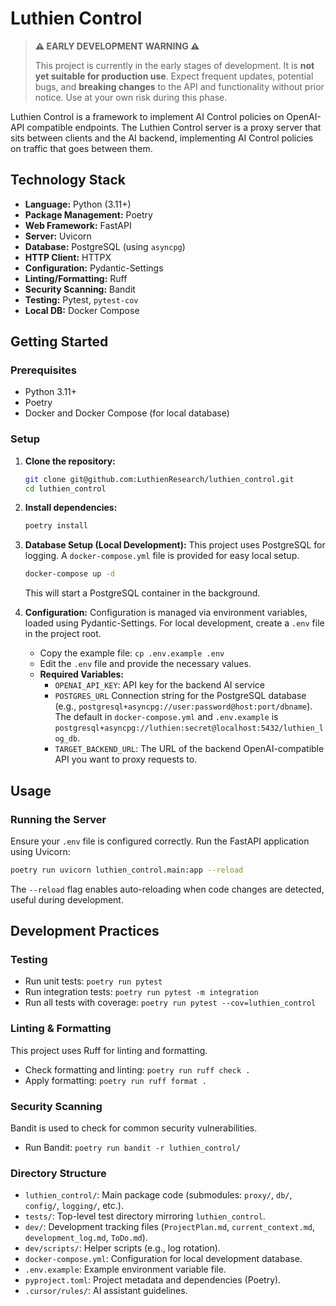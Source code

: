 # Luthien Control

> **⚠️ EARLY DEVELOPMENT WARNING ⚠️**
>
> This project is currently in the early stages of development. It is **not yet suitable for production use**.
> Expect frequent updates, potential bugs, and **breaking changes** to the API and functionality without prior notice.
> Use at your own risk during this phase.

Luthien Control is a framework to implement AI Control policies on OpenAI-API compatible endpoints. The Luthien Control server is a proxy server that sits between clients and the AI backend, implementing AI Control policies on traffic that goes between them.


## Technology Stack
*   **Language:** Python (3.11+)
*   **Package Management:** Poetry
*   **Web Framework:** FastAPI
*   **Server:** Uvicorn
*   **Database:** PostgreSQL (using `asyncpg`)
*   **HTTP Client:** HTTPX
*   **Configuration:** Pydantic-Settings
*   **Linting/Formatting:** Ruff
*   **Security Scanning:** Bandit
*   **Testing:** Pytest, `pytest-cov`
*   **Local DB:** Docker Compose

## Getting Started

### Prerequisites
*   Python 3.11+
*   Poetry
*   Docker and Docker Compose (for local database)

### Setup
1.  **Clone the repository:**
    ```bash
    git clone git@github.com:LuthienResearch/luthien_control.git
    cd luthien_control
    ```
2.  **Install dependencies:**
    ```bash
    poetry install
    ```
3.  **Database Setup (Local Development):**
    This project uses PostgreSQL for logging. A `docker-compose.yml` file is provided for easy local setup.
    ```bash
    docker-compose up -d
    ```
    This will start a PostgreSQL container in the background.

4.  **Configuration:**
    Configuration is managed via environment variables, loaded using Pydantic-Settings. For local development, create a `.env` file in the project root.
    *   Copy the example file: `cp .env.example .env`
    *   Edit the `.env` file and provide the necessary values.
    *   **Required Variables:**
        *   `OPENAI_API_KEY`: API key for the backend AI service
        *   `POSTGRES_URL` Connection string for the PostgreSQL database (e.g., `postgresql+asyncpg://user:password@host:port/dbname`). The default in `docker-compose.yml` and `.env.example` is `postgresql+asyncpg://luthien:secret@localhost:5432/luthien_log_db`.
        *   `TARGET_BACKEND_URL`: The URL of the backend OpenAI-compatible API you want to proxy requests to.

## Usage

### Running the Server
Ensure your `.env` file is configured correctly. Run the FastAPI application using Uvicorn:
```bash
poetry run uvicorn luthien_control.main:app --reload
```
The `--reload` flag enables auto-reloading when code changes are detected, useful during development.

## Development Practices

### Testing
*   Run unit tests: `poetry run pytest`
*   Run integration tests: `poetry run pytest -m integration`
*   Run all tests with coverage: `poetry run pytest --cov=luthien_control`

### Linting & Formatting
This project uses Ruff for linting and formatting.
*   Check formatting and linting: `poetry run ruff check .`
*   Apply formatting: `poetry run ruff format .`

### Security Scanning
Bandit is used to check for common security vulnerabilities.
*   Run Bandit: `poetry run bandit -r luthien_control/`

### Directory Structure
*   `luthien_control/`: Main package code (submodules: `proxy/`, `db/`, `config/`, `logging/`, etc.).
*   `tests/`: Top-level test directory mirroring `luthien_control`.
*   `dev/`: Development tracking files (`ProjectPlan.md`, `current_context.md`, `development_log.md`, `ToDo.md`).
*   `dev/scripts/`: Helper scripts (e.g., log rotation).
*   `docker-compose.yml`: Configuration for local development database.
*   `.env.example`: Example environment variable file.
*   `pyproject.toml`: Project metadata and dependencies (Poetry).
*   `.cursor/rules/`: AI assistant guidelines.

